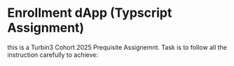 # Enrollment dApp (Typscript Assignment) 
this is a Turbin3 Cohort 2025 Prequisite Assignemnt. Task is to follow all the instruction carefully to achieve: